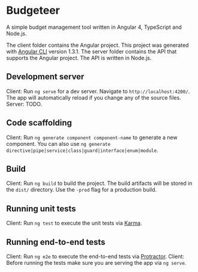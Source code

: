 # Budgeteer

A simple budget management tool written in Angular 4, TypeScript and Node.js.

The client folder contains the Angular project. This project was generated with [Angular CLI](https://github.com/angular/angular-cli) version 1.3.1.
The server folder contains the API that supports the Angular project. The API is written in Node.js.

## Development server

Client: Run `ng serve` for a dev server. Navigate to `http://localhost:4200/`. The app will automatically reload if you change any of the source files.
Server: TODO.

## Code scaffolding

Client: Run `ng generate component component-name` to generate a new component. You can also use `ng generate directive|pipe|service|class|guard|interface|enum|module`.

## Build

Client: Run `ng build` to build the project. The build artifacts will be stored in the `dist/` directory. Use the `-prod` flag for a production build.

## Running unit tests

Client: Run `ng test` to execute the unit tests via [Karma](https://karma-runner.github.io).

## Running end-to-end tests

Client: Run `ng e2e` to execute the end-to-end tests via [Protractor](http://www.protractortest.org/).
Client: Before running the tests make sure you are serving the app via `ng serve`.